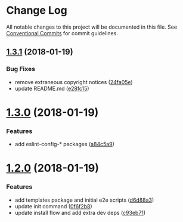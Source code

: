 # Change Log

All notable changes to this project will be documented in this file.
See [Conventional Commits](https://conventionalcommits.org) for commit guidelines.

<a name="1.3.1"></a>
## [1.3.1](https://github.com/joshblack/spec/compare/v1.3.0...v1.3.1) (2018-01-19)


### Bug Fixes

* remove extraneous copyright notices ([24fa05e](https://github.com/joshblack/spec/commit/24fa05e))
* update README.md ([e28fc15](https://github.com/joshblack/spec/commit/e28fc15))




<a name="1.3.0"></a>
# [1.3.0](https://github.com/joshblack/spec/compare/v1.2.0...v1.3.0) (2018-01-19)


### Features

* add eslint-config-* packages ([a84c5a9](https://github.com/joshblack/spec/commit/a84c5a9))




<a name="1.2.0"></a>
# [1.2.0](https://github.com/joshblack/spec/compare/v1.1.6...v1.2.0) (2018-01-19)


### Features

* add templates package and initial e2e scripts ([d6d88a3](https://github.com/joshblack/spec/commit/d6d88a3))
* update init command ([0f6f2b8](https://github.com/joshblack/spec/commit/0f6f2b8))
* update install flow and add extra dev deps ([c93eb71](https://github.com/joshblack/spec/commit/c93eb71))
